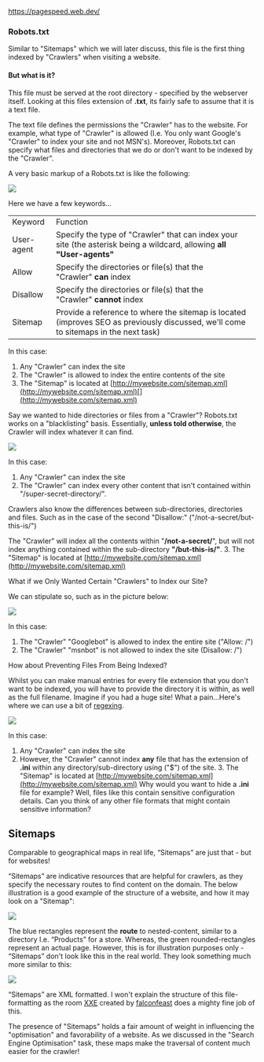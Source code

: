 https://pagespeed.web.dev/


### Robots.txt

Similar to "Sitemaps" which we will later discuss, this file is the first thing indexed by "Crawlers" when visiting a website.

  

#### But what is it?

This file must be served at the root directory - specified by the webserver itself. Looking at this files extension of **.txt**, its fairly safe to assume that it is a text file.

The text file defines the permissions the "Crawler" has to the website. For example, what type of "Crawler" is allowed (I.e. You only want Google's "Crawler" to index your site and not MSN's). Moreover, Robots.txt can specify what files and directories that we do or don't want to be indexed by the "Crawler".

A very basic markup of a Robots.txt is like the following:

![](https://i.imgur.com/wZ3lo4B.png)  

  

Here we have a few keywords...

|   |   |
|---|---|
|Keyword|Function|
|User-agent|Specify the type of "Crawler" that can index your site (the asterisk being a wildcard, allowing **all "User-agents"**|
|Allow|Specify the directories or file(s) that the "Crawler" **can** index|
|Disallow|Specify the directories or file(s) that the "Crawler" **cannot** index|
|Sitemap|Provide a reference to where the sitemap is located (improves SEO as previously discussed, we'll come to sitemaps in the next task)|

In this case:
1. Any "Crawler" can index the site
2. The "Crawler" is allowed to index the entire contents of the site
3. The "Sitemap" is located at [http://mywebsite.com/sitemap.xml](http://mywebsite.com/sitemap.xml)[](http://mywebsite.com/sitemap.xml)
  
Say we wanted to hide directories or files from a "Crawler"? Robots.txt works on a "blacklisting" basis. Essentially, **unless told otherwise**, the Crawler will index whatever it can find.

![](https://i.imgur.com/audlFn8.png)

In this case:
1. Any "Crawler" can index the site  
2. The "Crawler" can index every other content that isn't contained within "/super-secret-directory/".

Crawlers also know the differences between sub-directories, directories and files. Such as in the case of the second "Disallow:" ("/not-a-secret/but-this-is/")

The "Crawler" will index all the contents within "**/not-a-secret/**", but will not index anything contained within the sub-directory **"/but-this-is/"**.
3. The "Sitemap" is located at [http://mywebsite.com/sitemap.xml](http://mywebsite.com/sitemap.xml)

What if we Only Wanted Certain "Crawlers" to Index our Site?

We can stipulate so, such as in the picture below:

![](https://i.imgur.com/LxitBJs.png)

In this case:
1. The "Crawler" "Googlebot" is allowed to index the entire site ("Allow: /")
2. The "Crawler" "msnbot" is not allowed to index the site (Disallow: /")

  

How about Preventing Files From Being Indexed? 

Whilst you can make manual entries for every file extension that you don't want to be indexed, you will have to provide the directory it is within, as well as the full filename. Imagine if you had a huge site! What a pain...Here's where we can use a bit of [regexing](https://www.rexegg.com/regex-quickstart.html).

![](https://i.imgur.com/mzDqFVY.png)

In this case:
1. Any "Crawler" can index the site
2. However, the "Crawler" cannot index **any** file that has the extension of **.ini** within any directory/sub-directory using ("$") of the site.
3. The "Sitemap" is located at [http://mywebsite.com/sitemap.xml](http://mywebsite.com/sitemap.xml)
Why would you want to hide a **.ini** file for example? Well, files like this contain sensitive configuration details. Can you think of any other file formats that might contain sensitive information?


## Sitemaps

Comparable to geographical maps in real life, “Sitemaps” are just that - but for websites!

“Sitemaps” are indicative resources that are helpful for crawlers, as they specify the necessary routes to find content on the domain. The below illustration is a good example of the structure of a website, and how it may look on a "Sitemap":

![](https://i.imgur.com/L5WqJU4.png)

  

The blue rectangles represent the **route** to nested-content, similar to a directory I.e. “Products” for a store. Whereas, the green rounded-rectangles represent an actual page. However, this is for illustration purposes only - “Sitemaps” don't look like this in the real world. They look something much more similar to this:  

  

![](https://i.imgur.com/12Yxcn5.png)

“Sitemaps” are XML formatted. I won't explain the structure of this file-formatting as the room [XXE](https://tryhackme.com/jr/xxe) created by [falconfeast](https://tryhackme.com/p/falconfeast) does a mighty fine job of this.

The presence of "Sitemaps" holds a fair amount of weight in influencing the "optimisation" and favorability of a website. As we discussed in the "Search Engine Optimisation" task, these maps make the traversal of content much easier for the crawler!


